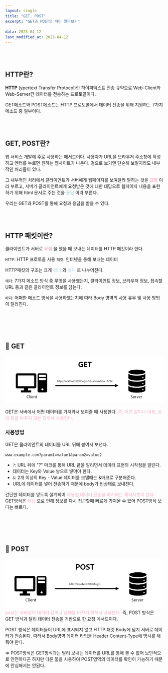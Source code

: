 ```yaml
---
layout: single
title: "GET, POST"
excerpt: "GET과 POST의 차이 알아보기"

data: 2023-04-12
last_modified_at: 2023-04-12
---
```


<br/><br/>

## HTTP란?

**HTTP** (ypertext Transfer Protocol)란 하이퍼텍스트 전송 규약으로 Web-Client와 Web-Server간 데이터를 전송하는 프로토콜이다.

GET메소드와 POST메소드는 HTTP 프로토콜에서 데이터 전송을 위해 지원하는 7가지 메소드 중 일부이다.

<br/><br/>

## GET, POST란?

웹 서비스 개발에 주로 사용하는 메서드이다.
사용자가 URL을 브라우저 주소창에 작성하고 엔터를 누르면 원하는 웹사이트가 나온다. 겉으로 보기엔 단순해 보일지라도 내부적인 처리들이 있다.

그 내부적인 처리에서 클라이언트가 서버에게 웹페이지를 보여달라 말하는 것을 **<span style="color:#F5B1C8">요청</span>** 이라 부르고, 서버가 클라이언트에게 요청받은 것에 대한 대답으로 웹페이지 내용을 표현하기 위해 html 문서로 주는 것을 **<span style="color:#BADADF">응답</span>** 이라 부른다.

우리는 GET과 POST를 통해 요청과 응답을 받을 수 있다.

<br/><br/>

## HTTP 패킷이란?

클라이언트가 서버로 **<span style="color:#F5B1C8">요청</span>** 을 했을 때 보내는 데이터를 HTTP 패킷이라 한다.

`HTTP`: HTTP 프로토콜 사용
`패킷`: 인터넷을 통해 보내는 데이터

HTTP패킷의 구조는 크게 <span style="color:#BADADF">헤더</span> 와 <span style="color:#BADADF">바디</span> 로 나누어진다.

`헤더`: 7가지 메소드 방식 중 무엇을 사용했는지, 클라이언트 정보, 브라우저 정보, 접속할 URL 등과 같은 클라이언트 정보를 담는다.

`바디`: 어떠한 메소드 방식을 사용하였는지에 따라 Body 영역의 사용 유무 및 사용 방법이 달라진다.

<br/><br/>
<br/><br/>

## 📕 GET

![get](../img/get.png)

GET은 서버에서 어떤 데이터를 가져와서 보여줄 때 사용한다. <span style="color:#F5B1C8"> 즉, 어떤 값이나 내용, 상태 등을 바꾸지 않는 경우에 사용한다.</span>

### 사용방법

GET은 클라이언트의 데이터를 URL 뒤에 붙여서 보낸다.

`www.example.com?param1=value1&param2=value2 `

- `?`: URL 뒤에 "?" 마크를 통해 URL 끝을 알리면서 데이터 표현의 시작점을 알린다.
- 데이터는 Key와 Value 쌍으로 넣어야 한다.
- `&`: 2개 이상의 Key - Value 데이터를 보낼때는 &마크로 구분해준다.
- URL에 데이터를 넣어 전송하기 때문에 body가 빈상태로 보내진다.

간단한 데이터를 넣도록 설계되어 <span style="color:#F5B1C8">대용량 데이터 전송을 하기에는 제약사항이 있다.</span>
GET방식은 <span style="color:#F5B1C8">캐싱</span> 으로 인해 정보를 다시 접근할때 빠르게 가져올 수 있어 POST방식 보다는 빠르다.

<br/><br/>
<br/><br/>

## 📕 POST

![post](../img/post.png)
<span style="color:#F5B1C8">post는 서버상의 데이터 값이나 상태를 바꾸기 위해서 사용한다.</span> 즉, POST 방식은 GET 방식과 달리 데이터 전송을 기반으로 한 요청 메서드이다.

POST 방식은 데이터들이 URL에 표시되지 않고 HTTP 패킷 Body에 담겨 서버로 데이터가 전송된다.
따라서 Body영역 데이터 타입을 Header Content-Type에 명시를 해줘야 한다.

=> POST방식은 GET방식과는 달리 보내는 데이터를 URL를 통해 볼 수 없어 보안적으로 안전하다곤 하지만 다른 툴을 사용하여 POST영역의 데이터를 확인이 가능하기 때문에 안심해서는 안된다.

